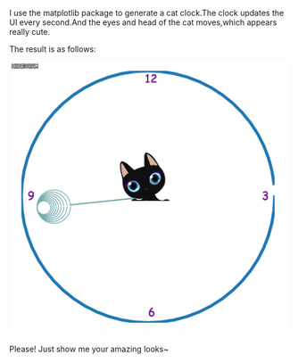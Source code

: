 I use the matplotlib package to generate a cat clock.The clock updates the UI every second.And the eyes and head of the cat moves,which appears really cute.

The result is as follows:

![](catclock.gif)

Please! Just show me your amazing looks~